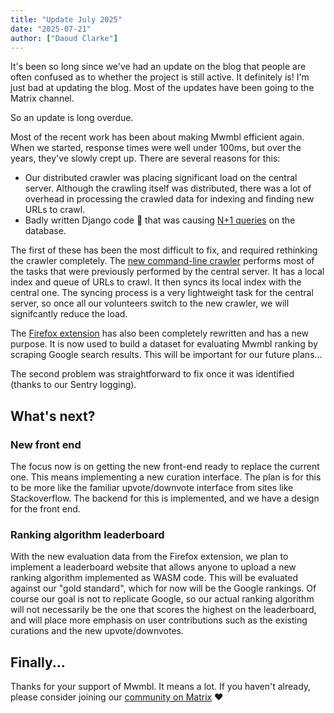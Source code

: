 ```yaml
---
title: "Update July 2025"
date: "2025-07-21"
author: ["Daoud Clarke"]
---
```


It's been so long since we've had an update on the blog that people
are often confused as to whether the project is still active. It
definitely is! I'm just bad at updating the blog. Most of the updates
have been going to the Matrix channel.

So an update is long overdue.

Most of the recent work has been about making Mwmbl efficient
again. When we started, response times were well under 100ms, but over
the years, they've slowly crept up. There are several reasons for
this:

 - Our distributed crawler was placing significant load on the central
   server. Although the crawling itself was distributed, there was a
   lot of overhead in processing the crawled data for indexing and
   finding new URLs to crawl.
 - Badly written Django code 😬 that was causing [N+1 queries](https://stackoverflow.com/questions/97197/what-is-the-n1-selects-problem-in-orm-object-relational-mapping)
   on the database. 

The first of these has been the most difficult to fix, and required
rethinking the crawler completely. The [new command-line crawler](https://book.mwmbl.org/page/community/#running-the-mwmbl-crawler-with-docker-compose)
performs most of the tasks that were previously performed by the
central server. It has a local index and queue of URLs to crawl. It
then syncs its local index with the central one. The syncing process
is a very lightweight task for the central server, so once all our
volunteers switch to the new crawler, we will signifcantly reduce the
load.

The [Firefox extension](https://addons.mozilla.org/en-GB/firefox/addon/mwmbl-web-crawler/)
has also been completely rewritten and has a new purpose. It is now
used to build a dataset for evaluating Mwmbl ranking by scraping
Google search results. This will be important for our future plans...

The second problem was straightforward to fix once it was identified
(thanks to our Sentry logging).

## What's next?

### New front end

The focus now is on getting the new front-end ready to replace the
current one. This means implementing a new curation interface. The
plan is for this to be more like the familiar upvote/downvote
interface from sites like Stackoverflow. The backend for this is
implemented, and we have a design for the front end.

### Ranking algorithm leaderboard

With the new evaluation data from the Firefox extension, we plan to
implement a leaderboard website that allows anyone to upload a new
ranking algorithm implemented as WASM code. This will be evaluated
against our "gold standard", which for now will be the Google
rankings. Of course our goal is not to replicate Google, so our actual
ranking algorithm will not necessarily be the one that scores the
highest on the leaderboard, and will place more emphasis on user
contributions such as the existing curations and the new
upvote/downvotes.

## Finally...

Thanks for your support of Mwmbl. It means a lot. If you haven't
already, please consider joining our
[community on Matrix](https://matrix.to/#/#mwmbl:matrix.org) ❤️
